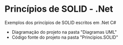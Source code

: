 # Princípios de SOLID - .Net
Exemplos dos princípios de SOLID escritos em .Net C#

  - Diagramação do projeto na pasta "Diagramas UML"
  - Código fonte do projeto na pasta "Principios.SOLID"
